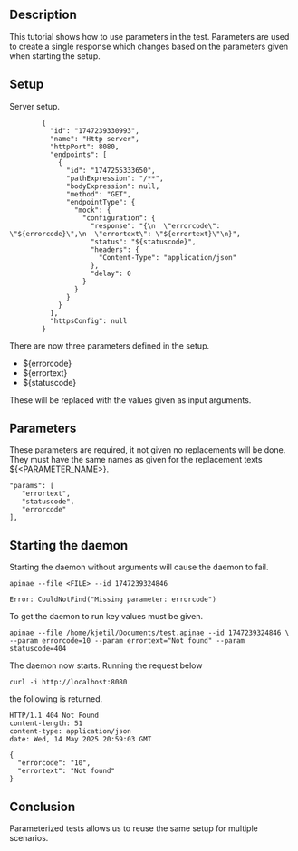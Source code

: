 ## Description
This tutorial shows how to use parameters in the test. Parameters are used to create a single response which changes
based on the parameters given when starting the setup.

## Setup
Server setup.

```
        {
          "id": "1747239330993",
          "name": "Http server",
          "httpPort": 8080,
          "endpoints": [
            {
              "id": "1747255333650",
              "pathExpression": "/**",
              "bodyExpression": null,
              "method": "GET",
              "endpointType": {
                "mock": {
                  "configuration": {
                    "response": "{\n  \"errorcode\": \"${errorcode}\",\n  \"errortext\": \"${errortext}\"\n}",
                    "status": "${statuscode}",
                    "headers": {
                      "Content-Type": "application/json"
                    },
                    "delay": 0
                  }
                }
              }
            }
          ],
          "httpsConfig": null
        }
```

There are now three parameters defined in the setup.
- ${errorcode}
- ${errortext}
- ${statuscode}

These will be replaced with the values given as input arguments.

## Parameters
These parameters are required, it not given no replacements will be done. They must have the same names as given for the replacement texts ${<PARAMETER_NAME>}.

```
"params": [
   "errortext",
   "statuscode",
   "errorcode"
],
```

## Starting the daemon

Starting the daemon without arguments will cause the daemon to fail.
```
apinae --file <FILE> --id 1747239324846
```
```
Error: CouldNotFind("Missing parameter: errorcode")
```

To get the daemon to run key values must be given.
```
apinae --file /home/kjetil/Documents/test.apinae --id 1747239324846 \
--param errorcode=10 --param errortext="Not found" --param statuscode=404 
```

The daemon now starts. Running the request below
```
curl -i http://localhost:8080
```

the following is returned.
```
HTTP/1.1 404 Not Found
content-length: 51
content-type: application/json
date: Wed, 14 May 2025 20:59:03 GMT

{
  "errorcode": "10",
  "errortext": "Not found"
}
```

## Conclusion
Parameterized tests allows us to reuse the same setup for multiple scenarios.